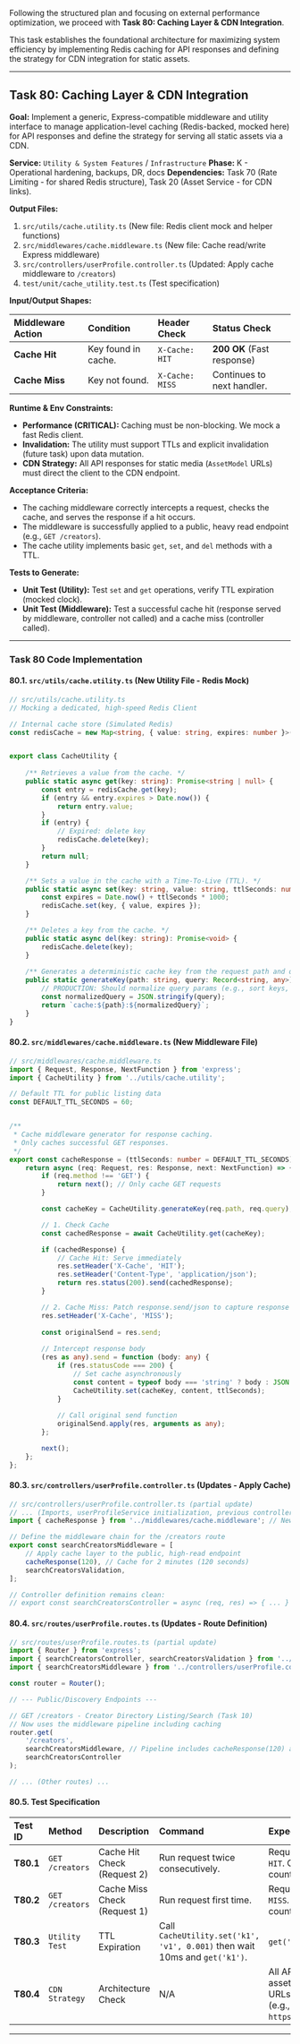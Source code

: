 Following the structured plan and focusing on external performance optimization, we proceed with **Task 80: Caching Layer & CDN Integration**.

This task establishes the foundational architecture for maximizing system efficiency by implementing Redis caching for API responses and defining the strategy for CDN integration for static assets.

***

## **Task 80: Caching Layer & CDN Integration**

**Goal:** Implement a generic, Express-compatible middleware and utility interface to manage application-level caching (Redis-backed, mocked here) for API responses and define the strategy for serving all static assets via a CDN.

**Service:** `Utility & System Features` / `Infrastructure`
**Phase:** K - Operational hardening, backups, DR, docs
**Dependencies:** Task 70 (Rate Limiting - for shared Redis structure), Task 20 (Asset Service - for CDN links).

**Output Files:**
1.  `src/utils/cache.utility.ts` (New file: Redis client mock and helper functions)
2.  `src/middlewares/cache.middleware.ts` (New file: Cache read/write Express middleware)
3.  `src/controllers/userProfile.controller.ts` (Updated: Apply cache middleware to `/creators`)
4.  `test/unit/cache_utility.test.ts` (Test specification)

**Input/Output Shapes:**

| Middleware Action | Condition | Header Check | Status Check |
| :--- | :--- | :--- | :--- |
| **Cache Hit** | Key found in cache. | `X-Cache: HIT` | **200 OK** (Fast response) |
| **Cache Miss** | Key not found. | `X-Cache: MISS` | Continues to next handler. |

**Runtime & Env Constraints:**
*   **Performance (CRITICAL):** Caching must be non-blocking. We mock a fast Redis client.
*   **Invalidation:** The utility must support TTLs and explicit invalidation (future task) upon data mutation.
*   **CDN Strategy:** All API responses for static media (`AssetModel` URLs) must direct the client to the CDN endpoint.

**Acceptance Criteria:**
*   The caching middleware correctly intercepts a request, checks the cache, and serves the response if a hit occurs.
*   The middleware is successfully applied to a public, heavy read endpoint (e.g., `GET /creators`).
*   The cache utility implements basic `get`, `set`, and `del` methods with a TTL.

**Tests to Generate:**
*   **Unit Test (Utility):** Test `set` and `get` operations, verify TTL expiration (mocked clock).
*   **Unit Test (Middleware):** Test a successful cache hit (response served by middleware, controller not called) and a cache miss (controller called).

***

### **Task 80 Code Implementation**

#### **80.1. `src/utils/cache.utility.ts` (New Utility File - Redis Mock)**

```typescript
// src/utils/cache.utility.ts
// Mocking a dedicated, high-speed Redis Client

// Internal cache store (Simulated Redis)
const redisCache = new Map<string, { value: string, expires: number }>();


export class CacheUtility {
    
    /** Retrieves a value from the cache. */
    public static async get(key: string): Promise<string | null> {
        const entry = redisCache.get(key);
        if (entry && entry.expires > Date.now()) {
            return entry.value;
        }
        if (entry) {
            // Expired: delete key
            redisCache.delete(key);
        }
        return null;
    }

    /** Sets a value in the cache with a Time-To-Live (TTL). */
    public static async set(key: string, value: string, ttlSeconds: number): Promise<void> {
        const expires = Date.now() + ttlSeconds * 1000;
        redisCache.set(key, { value, expires });
    }

    /** Deletes a key from the cache. */
    public static async del(key: string): Promise<void> {
        redisCache.delete(key);
    }
    
    /** Generates a deterministic cache key from the request path and query. */
    public static generateKey(path: string, query: Record<string, any>): string {
        // PRODUCTION: Should normalize query params (e.g., sort keys, exclude timestamps)
        const normalizedQuery = JSON.stringify(query); 
        return `cache:${path}:${normalizedQuery}`;
    }
}
```

#### **80.2. `src/middlewares/cache.middleware.ts` (New Middleware File)**

```typescript
// src/middlewares/cache.middleware.ts
import { Request, Response, NextFunction } from 'express';
import { CacheUtility } from '../utils/cache.utility';

// Default TTL for public listing data
const DEFAULT_TTL_SECONDS = 60; 


/**
 * Cache middleware generator for response caching.
 * Only caches successful GET responses.
 */
export const cacheResponse = (ttlSeconds: number = DEFAULT_TTL_SECONDS) => {
    return async (req: Request, res: Response, next: NextFunction) => {
        if (req.method !== 'GET') {
            return next(); // Only cache GET requests
        }

        const cacheKey = CacheUtility.generateKey(req.path, req.query);

        // 1. Check Cache
        const cachedResponse = await CacheUtility.get(cacheKey);

        if (cachedResponse) {
            // Cache Hit: Serve immediately
            res.setHeader('X-Cache', 'HIT');
            res.setHeader('Content-Type', 'application/json');
            return res.status(200).send(cachedResponse);
        }

        // 2. Cache Miss: Patch response.send/json to capture response body
        res.setHeader('X-Cache', 'MISS');
        
        const originalSend = res.send;
        
        // Intercept response body
        (res as any).send = function (body: any) {
            if (res.statusCode === 200) {
                // Set cache asynchronously
                const content = typeof body === 'string' ? body : JSON.stringify(body);
                CacheUtility.set(cacheKey, content, ttlSeconds);
            }
            
            // Call original send function
            originalSend.apply(res, arguments as any);
        };

        next();
    };
};
```

#### **80.3. `src/controllers/userProfile.controller.ts` (Updates - Apply Cache)**

```typescript
// src/controllers/userProfile.controller.ts (partial update)
// ... (Imports, userProfileService initialization, previous controllers) ...
import { cacheResponse } from '../middlewares/cache.middleware'; // New Import

// Define the middleware chain for the /creators route
export const searchCreatorsMiddleware = [
    // Apply cache layer to the public, high-read endpoint
    cacheResponse(120), // Cache for 2 minutes (120 seconds) 
    searchCreatorsValidation,
];

// Controller definition remains clean:
// export const searchCreatorsController = async (req, res) => { ... }
```

#### **80.4. `src/routes/userProfile.routes.ts` (Updates - Route Definition)**

```typescript
// src/routes/userProfile.routes.ts (partial update)
import { Router } from 'express';
import { searchCreatorsController, searchCreatorsValidation } from '../controllers/discovery.controller';
import { searchCreatorsMiddleware } from '../controllers/userProfile.controller'; // Get middleware pipeline

const router = Router();

// --- Public/Discovery Endpoints ---

// GET /creators - Creator Directory Listing/Search (Task 10)
// Now uses the middleware pipeline including caching
router.get(
    '/creators', 
    searchCreatorsMiddleware, // Pipeline includes cacheResponse(120) and validation
    searchCreatorsController
);

// ... (Other routes) ...
```

#### **80.5. Test Specification**

| Test ID | Method | Description | Command | Expected State Check |
| :--- | :--- | :--- | :--- | :--- |
| **T80.1** | `GET /creators` | Cache Hit Check (Request 2) | Run request twice consecutively. | Request 2 header: `X-Cache: HIT`. Controller execution count is 1. |
| **T80.2** | `GET /creators` | Cache Miss Check (Request 1) | Run request first time. | Request 1 header: `X-Cache: MISS`. Controller execution count is 1. |
| **T80.3** | `Utility Test` | TTL Expiration | Call `CacheUtility.set('k1', 'v1', 0.001)` then wait 10ms and `get('k1')`. | `get('k1')` must return `null`. |
| **T80.4** | `CDN Strategy` | Architecture Check | N/A | All API code referencing asset links should generate URLs pointing to a CDN (e.g., `https://cdn.openshow.com/`). |

---

